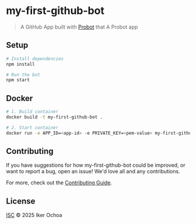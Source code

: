 # my-first-github-bot

> A GitHub App built with [Probot](https://github.com/probot/probot) that A Probot app

## Setup

```sh
# Install dependencies
npm install

# Run the bot
npm start
```

## Docker

```sh
# 1. Build container
docker build -t my-first-github-bot .

# 2. Start container
docker run -e APP_ID=<app-id> -e PRIVATE_KEY=<pem-value> my-first-github-bot
```

## Contributing

If you have suggestions for how my-first-github-bot could be improved, or want to report a bug, open an issue! We'd love all and any contributions.

For more, check out the [Contributing Guide](CONTRIBUTING.md).

## License

[ISC](LICENSE) © 2025 Iker Ochoa

